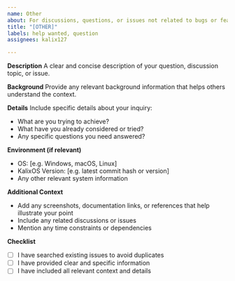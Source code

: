 ```yaml
---
name: Other
about: For discussions, questions, or issues not related to bugs or feature requests
title: "[OTHER]"
labels: help wanted, question
assignees: kalix127

---
```


**Description**
A clear and concise description of your question, discussion topic, or issue.

**Background**
Provide any relevant background information that helps others understand the context.

**Details**
Include specific details about your inquiry:
- What are you trying to achieve?
- What have you already considered or tried?
- Any specific questions you need answered?

**Environment (if relevant)**
- OS: [e.g. Windows, macOS, Linux]
- KalixOS Version: [e.g. latest commit hash or version]
- Any other relevant system information

**Additional Context**
- Add any screenshots, documentation links, or references that help illustrate your point
- Include any related discussions or issues
- Mention any time constraints or dependencies

**Checklist**
- [ ] I have searched existing issues to avoid duplicates
- [ ] I have provided clear and specific information
- [ ] I have included all relevant context and details
